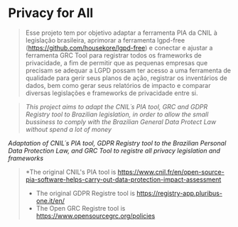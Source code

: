 # Privacy for All
>Esse projeto tem por objetivo adaptar a ferramenta PIA da CNIL à legislação brasileira, aprimorar a ferramenta lgpd-free (https://github.com/housekore/lgpd-free) e conectar e ajustar a ferramenta GRC Tool para registrar todos os frameworks de privacidade, a fim de permitir que as pequenas empresas que precisam se adequar a LGPD possam ter acesso a uma ferramenta de qualidade para gerir seus planos de ação, registrar os inventários de dados, bem como gerar seus relatórios de impacto e comparar diversas legislações e frameworks de privacidade entre si.

>*This project aims to adapt the CNIL´s PIA tool, GRC and GDPR Registry tool to Brazilian legislation, in order to allow the small bussiness to comply with the Brazilian General Data Protect Law without spend a lot of money*

*Adaptation of CNIL´s PIA tool, GDPR Registry tool to the Brazilian Personal Data Protection Law, and GRC Tool to registre all privacy legislation and frameworks*
>*The original CNIL's PIA tool is https://www.cnil.fr/en/open-source-pia-software-helps-carry-out-data-protection-impact-assessment
>* The original GDPR Registre tool is https://registry-app.pluribus-one.it/en/
>* The Open GRC Registre tool is https://www.opensourcegrc.org/policies
